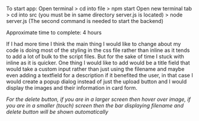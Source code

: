 To start app:
Open terminal > cd into file > npm start
Open new terminal tab > cd into src (you must be in same directory server.js is located) > node server.js
(The second command is needed to start the backend)

Approximate time to complete: 4 hours

If I had more time I think the main thing I would like to change about my code is doing most of the styling in the css file rather than inline as it tends to add a lot of bulk to the script files. But for the sake of time I stuck with inline as it is quicker. One thing I would like to add would be a title field that would take a custom input rather than just using the filename and maybe even adding a textfield for a description if it benefited the user, in that case I would create a popup dialog instead of just the upload button and I would display the images and their information in card form.

*For the delete button, if you are in a larger screen then hover over image, if you are in a smaller (touch) screen then the bar displaying filename and delete button will be shown automatically*